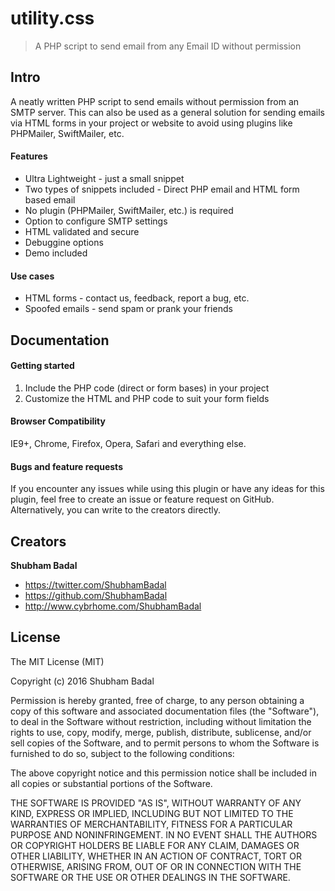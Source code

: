 # utility.css

> A PHP script to send email from any Email ID without permission

## Intro

A neatly written PHP script to send emails without permission from an SMTP server. This can also be used as a general solution for sending emails via HTML forms in your project or website to avoid using plugins like PHPMailer, SwiftMailer, etc.


#### Features

* Ultra Lightweight - just a small snippet
* Two types of snippets included - Direct PHP email and HTML form based email
* No plugin (PHPMailer, SwiftMailer, etc.) is required
* Option to configure SMTP settings
* HTML validated and secure
* Debuggine options
* Demo included

#### Use cases

* HTML forms - contact us, feedback, report a bug, etc.
* Spoofed emails - send spam or prank your friends

## Documentation

#### Getting started

1. Include the PHP code (direct or form bases) in your project
2. Customize the HTML and PHP code to suit your form fields


#### Browser Compatibility

IE9+, Chrome, Firefox, Opera, Safari and everything else.


#### Bugs and feature requests

If you encounter any issues while using this plugin or have any ideas for this plugin, feel free to create an issue or feature request on GitHub. Alternatively, you can write to the creators directly.


## Creators

**Shubham Badal**

- <https://twitter.com/ShubhamBadal>
- <https://github.com/ShubhamBadal>
- <http://www.cybrhome.com/ShubhamBadal>


## License

The MIT License (MIT)

Copyright (c) 2016 Shubham Badal

Permission is hereby granted, free of charge, to any person obtaining a copy of this software and associated documentation files (the "Software"), to deal in the Software without restriction, including without limitation the rights to use, copy, modify, merge, publish, distribute, sublicense, and/or sell copies of the Software, and to permit persons to whom the Software is furnished to do so, subject to the following conditions:

The above copyright notice and this permission notice shall be included in all copies or substantial portions of the Software.

THE SOFTWARE IS PROVIDED "AS IS", WITHOUT WARRANTY OF ANY KIND, EXPRESS OR IMPLIED, INCLUDING BUT NOT LIMITED TO THE WARRANTIES OF MERCHANTABILITY, FITNESS FOR A PARTICULAR PURPOSE AND NONINFRINGEMENT. IN NO EVENT SHALL THE AUTHORS OR COPYRIGHT HOLDERS BE LIABLE FOR ANY CLAIM, DAMAGES OR OTHER LIABILITY, WHETHER IN AN ACTION OF CONTRACT, TORT OR OTHERWISE, ARISING FROM, OUT OF OR IN CONNECTION WITH THE SOFTWARE OR THE USE OR OTHER DEALINGS IN THE SOFTWARE.